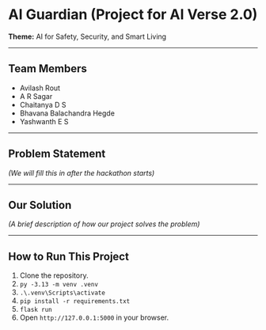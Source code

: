 # AI Guardian (Project for AI Verse 2.0)

**Theme:** AI for Safety, Security, and Smart Living

---

## Team Members

* Avilash Rout
* A R Sagar
* Chaitanya D S
* Bhavana Balachandra Hegde
* Yashwanth E S

---

## Problem Statement

*(We will fill this in after the hackathon starts)*

---

## Our Solution

*(A brief description of how our project solves the problem)*

---

## How to Run This Project

1.  Clone the repository.
2.  `py -3.13 -m venv .venv`
3.  `.\.venv\Scripts\activate`
4.  `pip install -r requirements.txt`
5.  `flask run`
6.  Open `http://127.0.0.1:5000` in your browser.